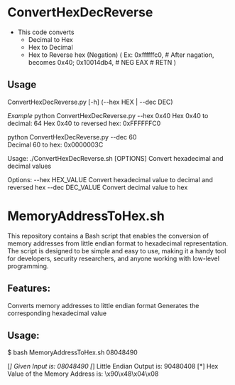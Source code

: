 # ConvertHexDecReverse
- This code converts 
  - Decimal to Hex 
  - Hex to Decimal 
  - Hex to Reverse hex (Negation) ( Ex: 0xffffffc0,  # After nagation, becomes 0x40; 0x10014db4,   # NEG EAX # RETN ) 

## Usage 
ConvertHexDecReverse.py [-h] (--hex HEX | --dec DEC)

*Example*
python ConvertHexDecReverse.py --hex 0x40
Hex 0x40 to decimal: 64
Hex 0x40 to reversed hex: 0xFFFFFFC0

python ConvertHexDecReverse.py --dec 60  
Decimal 60 to hex: 0x0000003C


Usage: ./ConvertHexDecReverse.sh [OPTIONS]
Convert hexadecimal and decimal values

Options:
  --hex HEX_VALUE    Convert hexadecimal value to decimal and reversed hex
  --dec DEC_VALUE    Convert decimal value to hex

# MemoryAddressToHex.sh 

This repository contains a Bash script that enables the conversion of memory addresses from little endian format to hexadecimal representation. The script is designed to be simple and easy to use, making it a handy tool for developers, security researchers, and anyone working with low-level programming.

## Features:
  Converts memory addresses to little endian format
  Generates the corresponding hexadecimal value
  
## Usage:
$ bash MemoryAddressToHex.sh 08048490

[*] Given Input is: 08048490
[*] Little Endian Output is: 90480408
[*] Hex Value of the Memory Address is: \x90\x48\x04\x08

  
